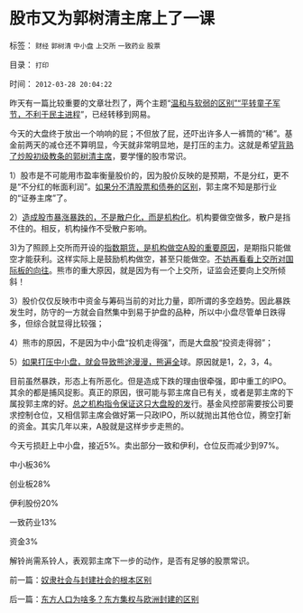 # 股市又为郭树清主席上了一课

标签： `财经` `郭树清` `中小盘` `上交所` `一致药业` `股票` 

目录： `打印`

时间： `2012-03-28 20:04:22`

昨天有一篇比较重要的文章壮烈了，两个主题“[温和与软弱的区别”“平转童子军节，不利于民主进程](http://darthvad.blog.163.com/blog/static/533994702012227111438671/)”，已经转移到网易。

今天的大盘终于放出一个响响的屁；不但放了屁，还吓出许多人一裤筒的“稀”。基金前两天的减仓还不算明显，今天就非常明显地，是打压的主力。这就是希望[背熟了炒股初级教条的郭树清主席](../../../2012/3/14/总理要禁毒，机构毒瘾大发作！.md)，要学懂的股市常识。

1）股市是不可能用市盈率衡量股价的，因为股价反映的是预期，不是分红，更不是“不分红的帐面利润”。[如果分不清股票和债券的区别](../../../2012/1/13/证监会把股票当债券，打压导致大熊市；.md)，郭主席不知是那行业的“证券主席”了。

2）[造成股市暴涨暴跌的，不是散户化，而是机构化](../../../2012/1/12/股市中的民主机制，西方基金和东方机构化.md)。机构要做空做多，散户是挡不住的。相反，机构操作不受散户影响。

3)为了照顾上交所而开设的[指数期货，是机构做空A股的重要原因](../../../2010/5/26/指数期货的交换同样创造价值.md)，是期指只能做空才能获利。这样实际上是鼓励机构做空，甚至只能做空。[不妨再看看上交所对国际板的向往](../../../2012/2/3/出口导向再圈钱，国际板再编大谎言.md)。熊市的重大原因，就是因为有一个上交所，证监会还要向上交所倾斜！

3）股价仅仅反映市中资金与筹码当前的对比力量，即所谓的多空趋势。因此暴跌发生时，防守的一方就会自然集中到易于护盘的品种，所以中小盘尽管单日跌得多，但综合就显得比较强；

4）熊市的原因，不是因为中小盘“投机走得强”，而是大盘股“投资走得弱”；

5）[如果打压中小盘，就会导致熊途漫漫，熊遍全](../../../2012/1/5/证监会政策过度令A股熊遍全球.md)球。原因就是1，2，3，4。

目前虽然暴跌，形态上有所恶化。但是造成下跌的理由很牵强，即中重工的IPO。其余的都是捕风捉影。真正的原因，很可能与郭主席自已有关，或者是郭主席的下属投郭主席的好。[总之机构指令保证这只大盘股的发](../../../2011/10/13/禁止国企IPO，才能实现自由登记上市.md)行。基金风控部需要按公司要求控制仓位，又相信郭主席会做好第一只政IPO，所以就抛出其他仓位，腾空打新的资金。其实几年以来，A股就是这样步步走熊的。

今天亏损赶上中小盘，接近5%。卖出部分一致和伊利，仓位反而减少到97%。

中小板36%

创业板28%

伊利股份20%

一致药业13%

资金3%

解铃尚需系铃人，表观郭主席下一步的动作，是否有足够的股票常识。



前一篇：[奴隶社会与封建社会的根本区别](../../../2012/3/28/奴隶社会与封建社会的根本区别.md)

后一篇：[东方人口为啥多？东方集权与欧洲封建的区别](../../../2012/3/29/东方人口为啥多？东方集权与欧洲封建的区别.md)
